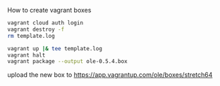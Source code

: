 How to create vagrant boxes

```sh
vagrant cloud auth login
vagrant destroy -f
rm template.log

vagrant up |& tee template.log
vagrant halt
vagrant package --output ole-0.5.4.box
```

upload the new box to https://app.vagrantup.com/ole/boxes/stretch64
